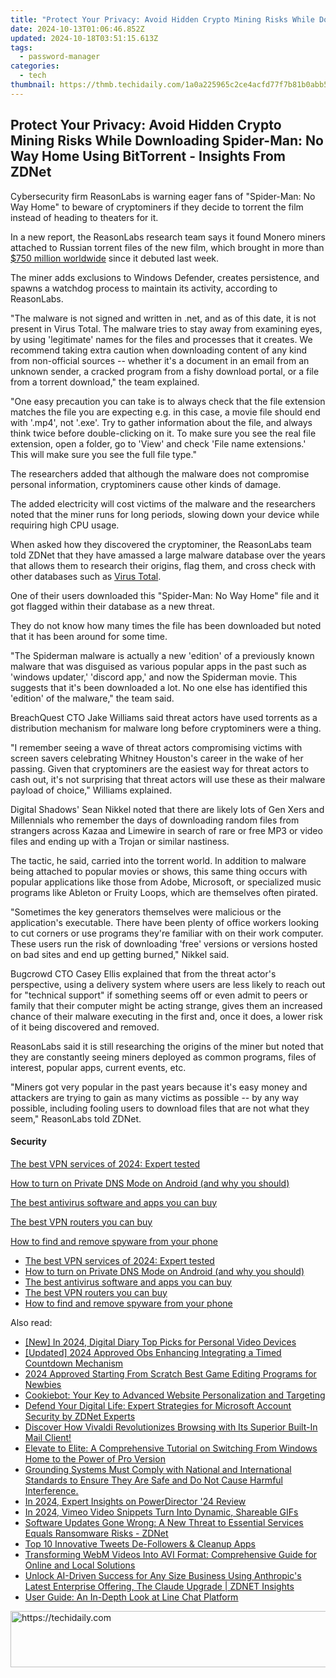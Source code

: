 ```yaml
---
title: "Protect Your Privacy: Avoid Hidden Crypto Mining Risks While Downloading Spider-Man: No Way Home Using BitTorrent - Insights From ZDNet"
date: 2024-10-13T01:06:46.852Z
updated: 2024-10-18T03:51:15.613Z
tags:
  - password-manager
categories:
  - tech
thumbnail: https://thmb.techidaily.com/1a0a225965c2ce4acfd77f7b81b0abb5e4b211b4f6a739d5a50d45eaa5fd443d.jpg
---
```


## Protect Your Privacy: Avoid Hidden Crypto Mining Risks While Downloading Spider-Man: No Way Home Using BitTorrent - Insights From ZDNet

Cybersecurity firm ReasonLabs is warning eager fans of "Spider-Man: No Way Home" to beware of cryptominers if they decide to torrent the film instead of heading to theaters for it. 

In a new report, the ReasonLabs research team says it found Monero miners attached to Russian torrent files of the new film, which brought in more than [$750 million worldwide](https://www.boxofficemojo.com/title/tt10872600/credits/) since it debuted last week. 

The miner adds exclusions to Windows Defender, creates persistence, and spawns a watchdog process to maintain its activity, according to ReasonLabs. 

"The malware is not signed and written in .net, and as of this date, it is not present in Virus Total. The malware tries to stay away from examining eyes, by using 'legitimate' names for the files and processes that it creates. We recommend taking extra caution when downloading content of any kind from non-official sources -- whether it's a document in an email from an unknown sender, a cracked program from a fishy download portal, or a file from a torrent download," the team explained. 

"One easy precaution you can take is to always check that the file extension matches the file you are expecting e.g. in this case, a movie file should end with '.mp4', not '.exe'. Try to gather information about the file, and always think twice before double-clicking on it. To make sure you see the real file extension, open a folder, go to 'View' and check 'File name extensions.' This will make sure you see the full file type." 

The researchers added that although the malware does not compromise personal information, cryptominers cause other kinds of damage.

The added electricity will cost victims of the malware and the researchers noted that the miner runs for long periods, slowing down your device while requiring high CPU usage. 

When asked how they discovered the cryptominer, the ReasonLabs team told ZDNet that they have amassed a large malware database over the years that allows them to research their origins, flag them, and cross check with other databases such as [Virus Total](https://www.virustotal.com/). 

One of their users downloaded this "Spider-Man: No Way Home" file and it got flagged within their database as a new threat.

They do not know how many times the file has been downloaded but noted that it has been around for some time. 

"The Spiderman malware is actually a new 'edition' of a previously known malware that was disguised as various popular apps in the past such as 'windows updater,' 'discord app,' and now the Spiderman movie. This suggests that it's been downloaded a lot. No one else has identified this 'edition' of the malware," the team said. 

BreachQuest CTO Jake Williams said threat actors have used torrents as a distribution mechanism for malware long before cryptominers were a thing. 

"I remember seeing a wave of threat actors compromising victims with screen savers celebrating Whitney Houston's career in the wake of her passing. Given that cryptominers are the easiest way for threat actors to cash out, it's not surprising that threat actors will use these as their malware payload of choice," Williams explained. 

Digital Shadows' Sean Nikkel noted that there are likely lots of Gen Xers and Millennials who remember the days of downloading random files from strangers across Kazaa and Limewire in search of rare or free MP3 or video files and ending up with a Trojan or similar nastiness. 

The tactic, he said, carried into the torrent world. In addition to malware being attached to popular movies or shows, this same thing occurs with popular applications like those from Adobe, Microsoft, or specialized music programs like Ableton or Fruity Loops, which are themselves often pirated. 

"Sometimes the key generators themselves were malicious or the application's executable. There have been plenty of office workers looking to cut corners or use programs they're familiar with on their work computer. These users run the risk of downloading 'free' versions or versions hosted on bad sites and end up getting burned," Nikkel said. 

Bugcrowd CTO Casey Ellis explained that from the threat actor's perspective, using a delivery system where users are less likely to reach out for "technical support" if something seems off or even admit to peers or family that their computer might be acting strange, gives them an increased chance of their malware executing in the first and, once it does, a lower risk of it being discovered and removed. 

ReasonLabs said it is still researching the origins of the miner but noted that they are constantly seeing miners deployed as common programs, files of interest, popular apps, current events, etc. 

"Miners got very popular in the past years because it's easy money and attackers are trying to gain as many victims as possible -- by any way possible, including fooling users to download files that are not what they seem," ReasonLabs told ZDNet. 

#### Security

[The best VPN services of 2024: Expert tested](https://www.zdnet.com/article/best-vpn/ "The best VPN services of 2024: Expert tested")

[How to turn on Private DNS Mode on Android (and why you should)](https://www.zdnet.com/article/how-to-turn-on-private-dns-mode-on-android-and-why-you-should/ "How to turn on Private DNS Mode on Android (and why you should)")

[The best antivirus software and apps you can buy](https://www.zdnet.com/article/best-antivirus/ "The best antivirus software and apps you can buy")

[The best VPN routers you can buy](https://www.zdnet.com/article/best-vpn-router/ "The best VPN routers you can buy")

[How to find and remove spyware from your phone](https://www.zdnet.com/article/how-to-find-and-remove-spyware-from-your-phone/ "How to find and remove spyware from your phone")

* [The best VPN services of 2024: Expert tested](https://www.zdnet.com/article/best-vpn/ "The best VPN services of 2024: Expert tested")
* [How to turn on Private DNS Mode on Android (and why you should)](https://www.zdnet.com/article/how-to-turn-on-private-dns-mode-on-android-and-why-you-should/ "How to turn on Private DNS Mode on Android (and why you should)")
* [The best antivirus software and apps you can buy](https://www.zdnet.com/article/best-antivirus/ "The best antivirus software and apps you can buy")
* [The best VPN routers you can buy](https://www.zdnet.com/article/best-vpn-router/ "The best VPN routers you can buy")
* [How to find and remove spyware from your phone](https://www.zdnet.com/article/how-to-find-and-remove-spyware-from-your-phone/ "How to find and remove spyware from your phone")

<ins class="adsbygoogle"
     style="display:block"
     data-ad-format="autorelaxed"
     data-ad-client="ca-pub-7571918770474297"
     data-ad-slot="1223367746"></ins>

<ins class="adsbygoogle"
     style="display:block"
     data-ad-client="ca-pub-7571918770474297"
     data-ad-slot="8358498916"
     data-ad-format="auto"
     data-full-width-responsive="true"></ins>

<span class="atpl-alsoreadstyle">Also read:</span>
<div><ul>
<li><a href="https://screen-sharing-recording.techidaily.com/new-in-2024-digital-diary-top-picks-for-personal-video-devices/"><u>[New] In 2024, Digital Diary Top Picks for Personal Video Devices</u></a></li>
<li><a href="https://screen-capture.techidaily.com/updated-2024-approved-obs-enhancing-integrating-a-timed-countdown-mechanism/"><u>[Updated] 2024 Approved Obs Enhancing Integrating a Timed Countdown Mechanism</u></a></li>
<li><a href="https://video-capture.techidaily.com/2024-approved-starting-from-scratch-best-game-editing-programs-for-newbies/"><u>2024 Approved Starting From Scratch Best Game Editing Programs for Newbies</u></a></li>
<li><a href="https://techtrends.techidaily.com/cookiebot-your-key-to-advanced-website-personalization-and-targeting/"><u>Cookiebot: Your Key to Advanced Website Personalization and Targeting</u></a></li>
<li><a href="https://app-tips.techidaily.com/defend-your-digital-life-expert-strategies-for-microsoft-account-security-by-zdnet-experts/"><u>Defend Your Digital Life: Expert Strategies for Microsoft Account Security by ZDNet Experts</u></a></li>
<li><a href="https://app-tips.techidaily.com/discover-how-vivaldi-revolutionizes-browsing-with-its-superior-built-in-mail-client/"><u>Discover How Vivaldi Revolutionizes Browsing with Its Superior Built-In Mail Client!</u></a></li>
<li><a href="https://app-tips.techidaily.com/elevate-to-elite-a-comprehensive-tutorial-on-switching-from-windows-home-to-the-power-of-pro-version/"><u>Elevate to Elite: A Comprehensive Tutorial on Switching From Windows Home to the Power of Pro Version</u></a></li>
<li><a href="https://app-tips.techidaily.com/grounding-systems-must-comply-with-national-and-international-standards-to-ensure-they-are-safe-and-do-not-cause-harmful-interference/"><u>Grounding Systems Must Comply with National and International Standards to Ensure They Are Safe and Do Not Cause Harmful Interference.</u></a></li>
<li><a href="https://some-knowledge.techidaily.com/in-2024-expert-insights-on-powerdirector-24-review/"><u>In 2024, Expert Insights on PowerDirector '24 Review</u></a></li>
<li><a href="https://vimeo-videos.techidaily.com/in-2024-vimeo-video-snippets-turn-into-dynamic-shareable-gifs/"><u>In 2024, Vimeo Video Snippets Turn Into Dynamic, Shareable GIFs</u></a></li>
<li><a href="https://app-tips.techidaily.com/software-updates-gone-wrong-a-new-threat-to-essential-services-equals-ransomware-risks-zdnet/"><u>Software Updates Gone Wrong: A New Threat to Essential Services Equals Ransomware Risks - ZDNet</u></a></li>
<li><a href="https://twitter-videos.techidaily.com/top-10-innovative-tweets-de-followers-and-cleanup-apps/"><u>Top 10 Innovative Tweets De-Followers & Cleanup Apps</u></a></li>
<li><a href="https://smart-video-editing.techidaily.com/transforming-webm-videos-into-avi-format-comprehensive-guide-for-online-and-local-solutions/"><u>Transforming WebM Videos Into AVI Format: Comprehensive Guide for Online and Local Solutions</u></a></li>
<li><a href="https://app-tips.techidaily.com/unlock-ai-driven-success-for-any-size-business-using-anthropics-latest-enterprise-offering-the-claude-upgrade-zdnet-insights/"><u>Unlock AI-Driven Success for Any Size Business Using Anthropic's Latest Enterprise Offering, The Claude Upgrade | ZDNET Insights</u></a></li>
<li><a href="https://techno-recovery.techidaily.com/user-guide-an-in-depth-look-at-line-chat-platform/"><u>User Guide: An In-Depth Look at Line Chat Platform</u></a></li>
</ul></div>

<!-- affiliate ads begin -->
<a href="https://appsumo.8odi.net/c/5597632/2151858/7443" target="_top" id="2151858">
  <img src="//a.impactradius-go.com/display-ad/7443-2151858" border="0" alt="https://techidaily.com" width="600" height="90"/>
</a>
<img height="0" width="0" src="https://appsumo.8odi.net/i/5597632/2151858/7443" style="position:absolute;visibility:hidden;" border="0" />
<!-- affiliate ads end -->

